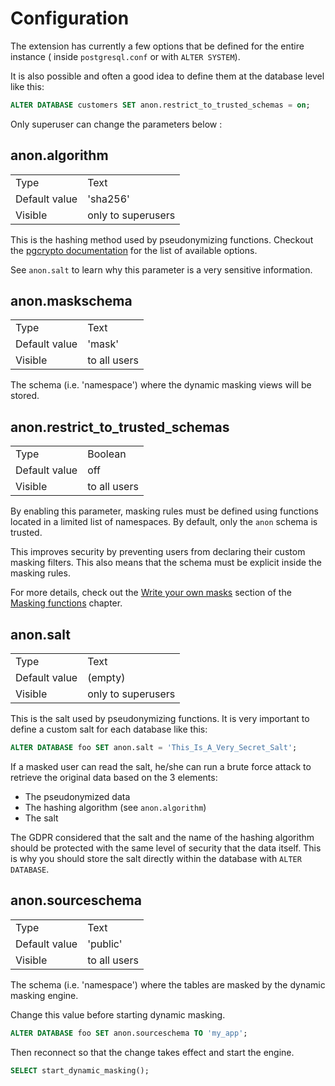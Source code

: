 Configuration
===============================================================================

The extension has currently a few options that be defined for the entire
instance ( inside `postgresql.conf` or with `ALTER SYSTEM`).

It is also possible and often a good idea to define them at the database level
like this:

```sql
ALTER DATABASE customers SET anon.restrict_to_trusted_schemas = on;
```

Only superuser can change the parameters below :

anon.algorithm
--------------------------------------------------------------------------------

|               |                                  |
|---------------|----------------------------------|
| Type          | Text |
| Default value | 'sha256' |
| Visible       | only to superusers |

This is the hashing method used by pseudonymizing functions. Checkout the
[pgcrypto documentation] for the list of available options.

[pgcrypto documentation]: https://www.postgresql.org/docs/current/pgcrypto.htm

See `anon.salt` to learn why this parameter is a very sensitive information.

anon.maskschema
--------------------------------------------------------------------------------

|               |                                  |
|---------------|----------------------------------|
| Type          | Text |
| Default value | 'mask' |
| Visible       |  to all users |

The schema (i.e. 'namespace') where the dynamic masking views will be stored.



anon.restrict_to_trusted_schemas
--------------------------------------------------------------------------------

|               |                                  |
|---------------|----------------------------------|
| Type          | Boolean |
| Default value | off |
| Visible       |  to all users |


By enabling this parameter, masking rules must be defined using functions
located in a limited list of namespaces. By default, only the `anon` schema is
trusted.

This improves security by preventing users from declaring their custom masking
filters. This also means that the schema must be explicit inside the masking
rules.

For more details, check out the [Write your own masks] section of the
[Masking functions] chapter.

[Masking functions]: masking_functions.md
[Write your own masks]: masking_functions.md#write-your-own-masks

anon.salt
--------------------------------------------------------------------------------

|               |                                  |
|---------------|----------------------------------|
| Type          | Text |
| Default value | (empty) |
| Visible       | only to superusers |

This is the salt used by pseudonymizing functions. It is very important to
define a custom salt for each database like this:

```sql
ALTER DATABASE foo SET anon.salt = 'This_Is_A_Very_Secret_Salt';
```

If a masked user can read the salt, he/she can run a brute force attack to
retrieve the original data based on the 3 elements:

* The pseudonymized data
* The hashing algorithm (see `anon.algorithm`)
* The salt

The GDPR considered that the salt and the name of the hashing algorithm should
be protected with the same level of security that the data itself. This is
why you should store the salt directly within the database with `ALTER DATABASE`.



anon.sourceschema
--------------------------------------------------------------------------------

|               |                                  |
|---------------|----------------------------------|
| Type          | Text |
| Default value | 'public' |
| Visible       | to all users |

The schema (i.e. 'namespace') where the tables are masked by the dynamic masking
engine.

Change this value before starting dynamic masking.

```sql
ALTER DATABASE foo SET anon.sourceschema TO 'my_app';
```

Then reconnect so that the change takes effect and start the engine.

```sql
SELECT start_dynamic_masking();
```
